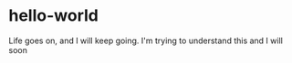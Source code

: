 # hello-world

Life goes on, and I will keep going. 
I'm trying to understand this and I will soon 

